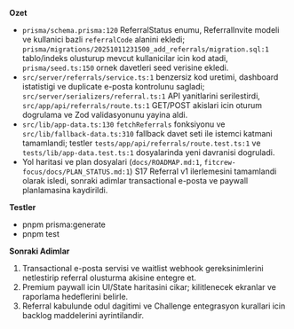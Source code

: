 **Ozet**
- `prisma/schema.prisma:120` ReferralStatus enumu, ReferralInvite modeli ve kullanici bazli `referralCode` alanini ekledi; `prisma/migrations/20251011231500_add_referrals/migration.sql:1` tablo/indeks olusturup mevcut kullanicilar icin kod atadi, `prisma/seed.ts:150` ornek davetleri seed verisine ekledi.
- `src/server/referrals/service.ts:1` benzersiz kod uretimi, dashboard istatistigi ve duplicate e-posta kontrolunu sagladi; `src/server/serializers/referral.ts:1` API yanitlarini serilestirdi, `src/app/api/referrals/route.ts:1` GET/POST akislari icin oturum dogrulama ve Zod validasyonunu yayina aldi.
- `src/lib/app-data.ts:130` `fetchReferrals` fonksiyonu ve `src/lib/fallback-data.ts:310` fallback davet seti ile istemci katmani tamamlandi; testler `tests/app/api/referrals/route.test.ts:1` ve `tests/lib/app-data.test.ts:1` dosyalarinda yeni davranisi dogruladi.
- Yol haritasi ve plan dosyalari (`docs/ROADMAP.md:1`, `fitcrew-focus/docs/PLAN_STATUS.md:1`) S17 Referral v1 ilerlemesini tamamlandi olarak isledi, sonraki adimlar transactional e-posta ve paywall planlamasina kaydirildi.

**Testler**
- pnpm prisma:generate
- pnpm test

**Sonraki Adimlar**
1. Transactional e-posta servisi ve waitlist webhook gereksinimlerini netlestirip referral olusturma akisine entegre et.
2. Premium paywall icin UI/State haritasini cikar; kilitlenecek ekranlar ve raporlama hedeflerini belirle.
3. Referral kabulunde odul dagitimi ve Challenge entegrasyon kurallari icin backlog maddelerini ayrintilandir.
